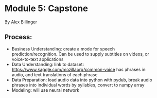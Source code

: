# Module 5: Capstone
By Alex Billinger


## Process:
* Business Understanding: create a mode for speech prediction/recognition. Can be used to supply subtitles on videos, or voice-to-text applications
* Data Understanding: link to dataset: https://www.kaggle.com/mozillaorg/common-voice has phrases in audio, and text translations of each phrase
* Data Preparation: load audio data into python with pydub, break audio phrases into individual words by syllables, convert to numpy array
* Modeling: will use neural network